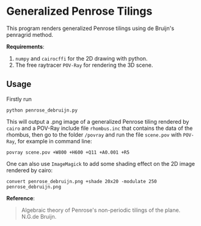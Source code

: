 # Generalized Penrose Tilings

This program renders generalized Penrose tilings using de Bruijn's penragrid method.

**Requirements**:

1. `numpy` and `cairocffi` for the 2D drawing with python.
2. The free raytracer `POV-Ray` for rendering the 3D scene.


## Usage

Firstly run

```
python penrose_debruijn.py
```

This will output a .png image of a generalized Penrose tiling rendered by `cairo` and a POV-Ray include file `rhombus.inc` that contains the data of the rhombus, then go to the folder `/povray` and run the file `scene.pov` with `POV-Ray`, for example in command line:

```
povray scene.pov +W800 +H600 +Q11 +A0.001 +R5
```

One can also use `ImageMagick` to add some shading effect on the 2D image rendered by cairo:

```
convert penrose_debruijn.png +shade 20x20 -modulate 250 penrose_debruijn.png
```

**Reference**:

> Algebraic theory of Penrose's non-periodic tilings of the plane. N.G.de Bruijn.
